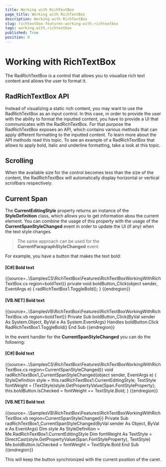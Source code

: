 ```yaml
---
title: Working with RichTextBox
page_title: Working with RichTextBox
description: Working with RichTextBox
slug: richtextbox-features-working-with-richtextbox
tags: working,with,richtextbox
published: True
position: 0
---
```


# Working with RichTextBox



The RadRichTextBox is a control that allows you to visualize rich text content and allows the user to format it.
      

## RadRichTextBox API

Instead of visualizing a static rich content, you may want to use the RadRichTextBox as an input control.
          In this case, in order to provide the user with the ability to format the inputted content, you have to
          provide a UI that communicates with the RadRichTextBox. For that purpose the RadRichTextBox exposes an API,
          which contains various methods that can apply different formatting to the inputted content.
          To learn more about the API methods read this topic.
          To see an example of a RadRichTextBox that allows to apply bold, italic and underline formatting, take a look at this topic.

## Scrolling

When the available size for the control becomes less than the size of the content, the RadRichTextBox
          will automatically display horizontal or vertical scrollbars respectively.
        

## Current Span

The __CurrentEditingStyle__ property returns an instance of the
          __StyleDefinition__ class, which allows you to get information abou
          the current element. You can combine the usage of this property with the usage of the
          __CurrentSpanStyleChanged__ event in order to update the UI
          (if any) when the text style changes.
        

>The same approach can be used for the __CurrentParagraphStyleChanged__ event.
          

For example, you have a button that makes the text bold:

#### __[C#] Bold text__

{{source=..\SamplesCS\RichTextBox\Features\RichTextBoxWorkingWithRichTextBox.cs region=boldText}}
	        private void boldButton_Click(object sender, EventArgs e)
	        {
	            radRichTextBox1.ToggleBold();
	        }
	{{endregion}}



#### __[VB.NET] Bold text__

{{source=..\SamplesVB\RichTextBox\Features\RichTextBoxWorkingWithRichTextBox.vb region=boldText}}
	    Private Sub boldButton_Click(ByVal sender As System.Object, ByVal e As System.EventArgs) Handles boldButton.Click
	        RadRichTextBox1.ToggleBold()
	    End Sub
	{{endregion}}



In the event handler for the __CurrentSpanStyleChanged__ you can do the following:
        

#### __[C#] Bold text__

{{source=..\SamplesCS\RichTextBox\Features\RichTextBoxWorkingWithRichTextBox.cs region=CurrentSpanStyleChanged}}
	        void radRichTextBox1_CurrentSpanStyleChanged(object sender, EventArgs e)
	        {
	            StyleDefinition style = this.radRichTextBox1.CurrentEditingStyle;
	            TextStyle fontWeight = (TextStyle)style.GetPropertyValue(Span.FontStyleProperty);
	            this.boldButton.IsChecked = fontWeight == TextStyle.Bold;
	        }
	{{endregion}}



#### __[VB.NET] Bold text__

{{source=..\SamplesVB\RichTextBox\Features\RichTextBoxWorkingWithRichTextBox.vb region=CurrentSpanStyleChanged}}
	    Private Sub radRichTextBox1_CurrentSpanStyleChanged(ByVal sender As Object, ByVal e As EventArgs)
	        Dim style As StyleDefinition = Me.RadRichTextBox1.CurrentEditingStyle
	        Dim fontWeight As TextStyle = DirectCast(style.GetPropertyValue(Span.FontStyleProperty), TextStyle)
	        Me.boldButton.IsChecked = fontWeight = TextStyle.Bold
	    End Sub
	{{endregion}}



This will keep the button synchronized with the current position of the caret.
